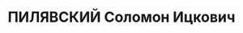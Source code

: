 ---
title: ПИЛЯВСКИЙ Соломон Ицкович
description: "1903 р., м. Кременчук Полтавської обл. єврей, з міщан, позапартійний,\
  \ освіта вища, головний інженер рудоуправлінняім. Дзержинського Кривбасу. \n  27.10.1937\
  \ р.звинувачений у належності до к/рев. організації, розстріляний 28.10.1937 р.\
  \ \n  Реабілітований 18.11.1958 р."
---